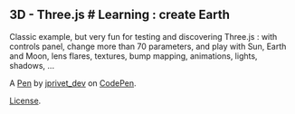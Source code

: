 3D - Three.js # Learning : create Earth
---------------------------------------
Classic example, but very fun for testing and discovering Three.js : with controls panel, change more than 70 parameters, and play with Sun, Earth and Moon, lens flares, textures, bump mapping, animations, lights, shadows, ...

A [Pen](http://codepen.io/jprivet_dev/pen/QGaNdv) by [jprivet_dev](http://codepen.io/jprivet_dev) on [CodePen](http://codepen.io/).

[License](http://codepen.io/jprivet_dev/pen/QGaNdv/license).